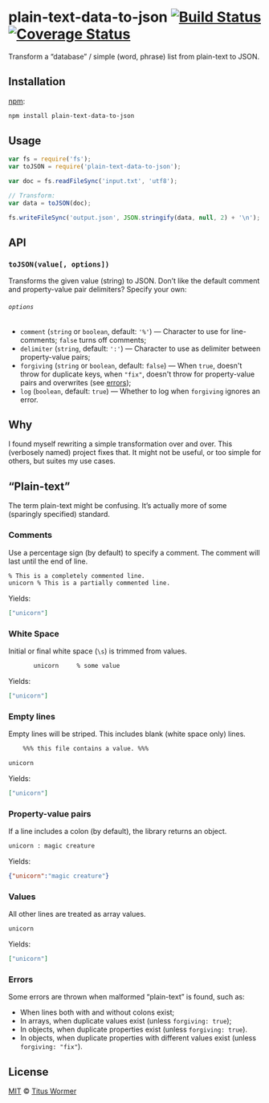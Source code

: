 # plain-text-data-to-json [![Build Status][travis-badge]][travis] [![Coverage Status][codecov-badge]][codecov]

Transform a “database” / simple (word, phrase) list from plain-text to
JSON.

## Installation

[npm][npm-install]:

```bash
npm install plain-text-data-to-json
```

## Usage

```js
var fs = require('fs');
var toJSON = require('plain-text-data-to-json');

var doc = fs.readFileSync('input.txt', 'utf8');

// Transform:
var data = toJSON(doc);

fs.writeFileSync('output.json', JSON.stringify(data, null, 2) + '\n');
```

## API

### `toJSON(value[, options])`

Transforms the given value (string) to JSON.  Don’t like the default
comment and property-value pair delimiters?  Specify your own:

###### `options`

*   `comment` (`string` or `boolean`, default: `'%'`)
    — Character to use for line-comments; `false` turns off comments;
*   `delimiter` (`string`, default: `':'`)
    — Character to use as delimiter between property-value pairs;
*   `forgiving` (`string` or `boolean`, default: `false`)
    — When `true`, doesn't throw for duplicate keys, when `"fix"`,
    doesn't throw for property-value pairs and overwrites
    (see [errors][]);
*   `log` (`boolean`, default: `true`)
    — Whether to log when `forgiving` ignores an error.

## Why

I found myself rewriting a simple transformation over and over.  This
(verbosely named) project fixes that.  It might not be useful, or too
simple for others, but suites my use cases.

## “Plain-text”

The term plain-text might be confusing.  It’s actually more of some
(sparingly specified) standard.

### Comments

Use a percentage sign (by default) to specify a comment.  The comment
will last until the end of line.

```txt
% This is a completely commented line.
unicorn % This is a partially commented line.
```

Yields:

```json
["unicorn"]
```

### White Space

Initial or final white space (`\s`) is trimmed from values.

```txt
       unicorn     % some value
```

Yields:

```json
["unicorn"]
```

### Empty lines

Empty lines will be striped.  This includes blank (white space only)
lines.

```txt
    %%% this file contains a value. %%%    

unicorn
```

Yields:

```json
["unicorn"]
```

### Property-value pairs

If a line includes a colon (by default), the library returns an object.

```txt
unicorn : magic creature
```

Yields:

```json
{"unicorn":"magic creature"}
```

### Values

All other lines are treated as array values.

```txt
unicorn
```

Yields:

```json
["unicorn"]
```

### Errors

Some errors are thrown when malformed “plain-text” is found, such as:

*   When lines both with and without colons exist;
*   In arrays, when duplicate values exist (unless `forgiving: true`);
*   In objects, when duplicate properties exist (unless `forgiving: true`).
*   In objects, when duplicate properties with different values exist
    (unless `forgiving: "fix"`).

## License

[MIT][license] © [Titus Wormer][author]

<!-- Definitions -->

[travis-badge]: https://img.shields.io/travis/wooorm/plain-text-data-to-json.svg

[travis]: https://travis-ci.org/wooorm/plain-text-data-to-json

[codecov-badge]: https://img.shields.io/codecov/c/github/wooorm/plain-text-data-to-json.svg

[codecov]: https://codecov.io/github/wooorm/plain-text-data-to-json

[npm-install]: https://docs.npmjs.com/cli/install

[license]: LICENSE

[author]: http://wooorm.com

[errors]: #errors
